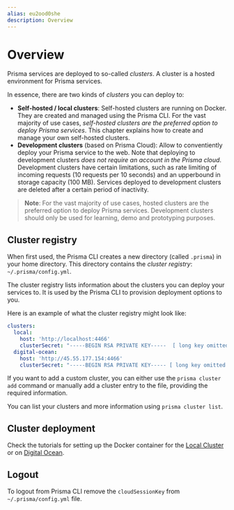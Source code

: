 ```yaml
---
alias: eu2ood0she
description: Overview
---
```


# Overview

Prisma services are deployed to so-called _clusters_. A cluster is a hosted environment for Prisma services.

In essence, there are two kinds of _clusters_ you can deploy to:

- **Self-hosted / local clusters**: Self-hosted clusters are running on Docker. They are created and managed using the Prisma CLI. For the vast majority of use cases, _self-hosted clusters are the preferred option to deploy Prisma services_. This chapter explains how to create and manage your own self-hosted clusters.
- **Development clusters** (based on Prisma Cloud): Allow to conventiently deploy your Prisma service to the web. Note that deploying to development clusters _does not require an account in the Prisma cloud_. Development clusters have certain limitations, such as rate limiting of incoming requests (10 requests per 10 seconds) and an upperbound in storage capacity (100 MB). Services deployed to development clusters are deleted after a certain period of inactivity.

> **Note**: For the vast majority of use cases, hosted clusters are the preferred option to deploy Prisma services. Development clusters should only be used for learning, demo and prototyping purposes.

## Cluster registry

When first used, the Prisma CLI creates a new directory (called `.prisma`) in your home directory. This directory contains the _cluster registry_: `~/.prisma/config.yml`.

The cluster registry lists information about the clusters you can deploy your services to. It is used by the Prisma CLI to provision deployment options to you.

Here is an example of what the cluster registry might look like:

```yml
clusters:
  local:
    host: 'http://localhost:4466'
    clusterSecret: "-----BEGIN RSA PRIVATE KEY-----  [ long key omitted ] -----END RSA PRIVATE KEY-----\r\n"
  digital-ocean:
    host: 'http://45.55.177.154:4466'
    clusterSecret: "-----BEGIN RSA PRIVATE KEY----- [ long key omitted ] -----END RSA PRIVATE KEY-----\r\n"
```

If you want to add a custom cluster, you can either use the `prisma cluster add` command or manually add a cluster entry to the file, providing the required information.

You can list your clusters and more information using `prisma cluster list`.

## Cluster deployment

Check the tutorials for setting up the Docker container for the [Local Cluster](alias-meemaesh3k) or on [Digital Ocean](!alias-texoo9aemu).

## Logout

To logout from Prisma CLI remove the `cloudSessionKey` from `~/.prisma/config.yml` file.
